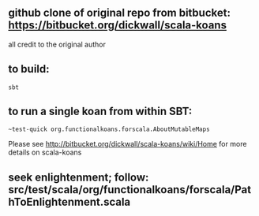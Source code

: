 ## github clone of original repo from bitbucket: https://bitbucket.org/dickwall/scala-koans

all credit to the original author

## to build:

`sbt`

## to run a single koan from within SBT:

`~test-quick org.functionalkoans.forscala.AboutMutableMaps`

Please see http://bitbucket.org/dickwall/scala-koans/wiki/Home for more details on scala-koans

## seek enlightenment; follow: src/test/scala/org/functionalkoans/forscala/PathToEnlightenment.scala
